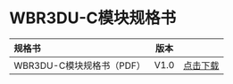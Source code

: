 # WBR3DU-C模块规格书


|    规格书    |   版本   |      |
|:-------|------| ------: |
| WBR3DU-C模块规格书（PDF） |  V1.0 | [点击下载](/assets/download/8720cf/02.050.WBR3DUC0000 FTY-WI-R-279 WBR3DU-C模块规格书 42dcc1ba7e6b01c889783654405650a0.pdf) |